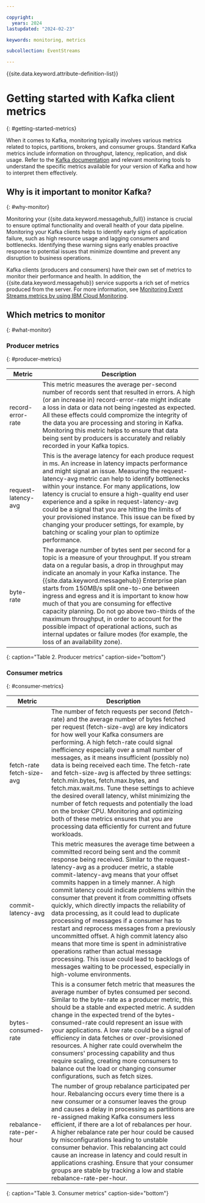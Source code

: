 ```yaml
---

copyright:
  years: 2024
lastupdated: "2024-02-23"

keywords: monitoring, metrics

subcollection: EventStreams

---
```


{{site.data.keyword.attribute-definition-list}}

# Getting started with Kafka client metrics
{: #getting-started-metrics}

When it comes to Kafka, monitoring typically involves various metrics related to topics, partitions, brokers, and consumer groups. Standard Kafka metrics include information on throughput, latency, replication, and disk usage. Refer to the [Kafka documentation](https://kafka.apache.org/documentation/) and relevant monitoring tools to understand the specific metrics available for your version of Kafka and how to interpret them effectively.

## Why is it important to monitor Kafka?
{: #why-monitor}

Monitoring your {{site.data.keyword.messagehub_full}} instance is crucial to ensure optimal functionality and overall health of your data pipeline. Monitoring your Kafka clients helps to identify early signs of application failure, such as high resource usage and lagging consumers and bottlenecks. Identifying these warning signs early enables proactive response to potential issues that minimize downtime and prevent any disruption to business operations.

Kafka clients (producers and consumers) have their own set of metrics to monitor their performance and health. In addition, the {{site.data.keyword.messagehub}} service supports a rich set of metrics produced from the server. For more information, see [Monitoring Event Streams metrics by using IBM Cloud Monitoring](/docs/EventStreams?topic=EventStreams-metrics).

## Which metrics to monitor
{: #what-monitor}

### Producer metrics
{: #producer-metrics}

| Metric | Description |
| --- | --- |
| record-error-rate | This metric measures the average per-second number of records sent that resulted in errors. A high (or an increase in) record-error-rate might indicate a loss in data or data not being ingested as expected. All these effects could compromize the integrity of the data you are processing and storing in Kafka. Monitoring this metric helps to ensure that data being sent by producers is accurately and reliably recorded in your Kafka topics.  |
| request-latency-avg | This is the average latency for each produce request in ms. An increase in latency impacts performance and might signal an issue. Measuring the request-latency-avg metric can help to identify bottlenecks within your instance. For many applications, low latency is crucial to ensure a high-quality end user experience and a spike in request-latency-avg could be a signal that you are hitting the limits of your provisioned instance. This issue can be fixed by changing your producer settings, for example, by batching or scaling your plan to optimize performance.  |
| byte-rate  | The average number of bytes sent per second for a topic is a measure of your throughput. If you stream data on a regular basis, a drop in throughput may indicate an anomaly in your Kafka instance. The {{site.data.keyword.messagehub}} Enterprise plan starts from 150MB/s split one-to-one between ingress and egress and it is important to know how much of that you are consuming for effective capacity planning. Do not go above two-thirds of the maximum throughput, in order to account for the possible impact of operational actions, such as internal updates or failure modes (for example, the loss of an availability zone).  |
{: caption="Table 2. Producer metrics" caption-side="bottom"}

### Consumer metrics
{: #consumer-metrics}

| Metric | Description |
| --- | --- |
| fetch-rate <br>fetch-size-avg| The number of fetch requests per second (fetch-rate) and the average number of bytes fetched per request (fetch-size-avg) are key indicators for how well your Kafka consumers are performing. A high fetch-rate could signal inefficiency especially over a small number of messages, as it means insufficient (possibly no) data is being received each time. The fetch-rate and fetch-size-avg is affected by three settings: fetch.min.bytes, fetch.max.bytes, and fetch.max.wait.ms. Tune these settings to achieve the desired overall latency, whilst minimizing the number of fetch requests and potentially the load on the broker CPU. Monitoring and optimizing both of these metrics ensures that you are processing data efficiently for current and future workloads. |
| commit-latency-avg | This metric measures the average time between a committed record being sent and the commit response being received. Similar to the request-latency-avg as a producer metric, a stable commit-latency-avg means that your offset commits happen in a timely manner. A high commit latency could indicate problems within the consumer that prevent it from committing offsets quickly, which directly impacts the reliability of data processing, as it could lead to duplicate processing of messages if a consumer has to restart and reprocess messages from a previously uncommitted offset. A high commit latency also means that more time is spent in administrative operations rather than actual message processing. This issue could lead to backlogs of messages waiting to be processed, especially in high-volume environments.   |
| bytes-consumed-rate | This is a consumer fetch metric that measures the average number of bytes consumed per second. Similar to the byte-rate as a producer metric, this should be a stable and expected metric. A sudden change in the expected trend of the bytes-consumed-rate could represent an issue with your applications. A low rate could be a signal of efficiency in data fetches or over-provisioned resources. A higher rate could overwhelm the consumers' processing capability and thus require scaling, creating more consumers to balance out the load or changing consumer configurations, such as fetch sizes. |
| rebalance-rate-per-hour | The number of group rebalance participated per hour. Rebalancing occurs every time there is a new consumer or a consumer leaves the group and causes a delay in processing as partitions are re-assigned making Kafka consumers less efficient, if there are a lot of rebalances per hour. A higher rebalance rate per hour could be caused by misconfigurations leading to unstable consumer behavior. This rebalancing act could cause an increase in latency and could result in applications crashing. Ensure that your consumer groups are stable by tracking a low and stable rebalance-rate-per-hour.  |
{: caption="Table 3. Consumer metrics" caption-side="bottom"}
